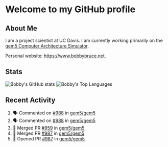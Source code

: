 # Welcome to my GitHub profile

## About Me

I am a project scientist at UC Davis. I am currently working primarily on the [gem5 Computer Architecture Simulator](https://github.com/gem5).

Personal website: <https://www.bobbybruce.net>.

## Stats

![Bobby's GitHub stats](https://github-readme-stats.vercel.app/api?username=bobbyrbruce&show_icons=true&theme=responsive&include_all_commits=true&count_private=true&show=reviews&disable_animations=true)
![Bobby's Top Languages ](https://github-readme-stats.vercel.app/api/top-langs/?username=bobbyrbruce&layout=compact&theme=responsive&count_private=true&langs_count=10&disable_animations=true)

## Recent Activity

<!--START_SECTION:activity-->
1. 🗣 Commented on [#988](https://github.com/gem5/gem5/issues/988#issuecomment-2032979569) in [gem5/gem5](https://github.com/gem5/gem5)
2. 🗣 Commented on [#988](https://github.com/gem5/gem5/issues/988#issuecomment-2032797772) in [gem5/gem5](https://github.com/gem5/gem5)
3. 🎉 Merged PR [#959](https://github.com/gem5/gem5/pull/959) in [gem5/gem5](https://github.com/gem5/gem5)
4. 🎉 Merged PR [#987](https://github.com/gem5/gem5/pull/987) in [gem5/gem5](https://github.com/gem5/gem5)
5. 💪 Opened PR [#987](https://github.com/gem5/gem5/pull/987) in [gem5/gem5](https://github.com/gem5/gem5)
<!--END_SECTION:activity-->

